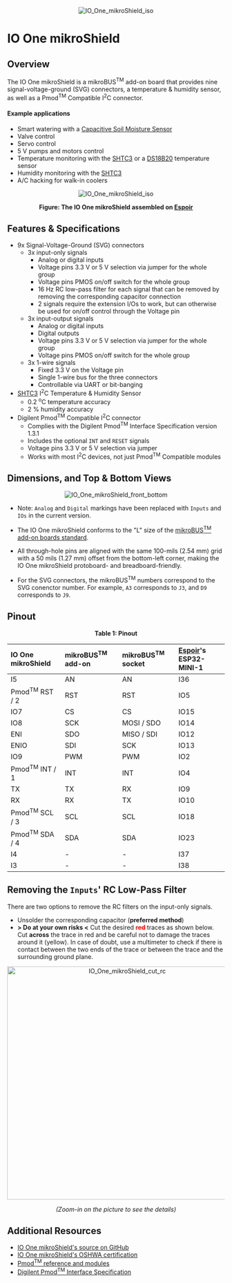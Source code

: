 <center>

![IO_One_mikroShield_iso](./io-one-mikroshield-angle-01.jpg)

</center>

# IO One mikroShield

## Overview

The IO One mikroShield is a mikroBUS<sup>TM</sup> add-on board that provides nine signal-voltage-ground (SVG) connectors, a temperature & humidity sensor, as well as a Pmod<sup>TM</sup> Compatible I<sup>2</sup>C connector.

#### Example applications
- Smart watering with a [Capacitive Soil Moisture Sensor](https://www.aliexpress.com/wholesale?catId=0&initiative_id=SB_20220617093542&SearchText=capacitive+soil+moisture+sensor)
- Valve control
- Servo control
- 5 V pumps and motors control
- Temperature monitoring with the [SHTC3](https://sensirion.com/media/documents/643F9C8E/6164081E/Sensirion_Humidity_Sensors_SHTC3_Datasheet.pdf) or a [DS18B20](https://datasheets.maximintegrated.com/en/ds/DS18B20.pdf) temperature sensor
- Humidity monitoring with the [SHTC3](https://sensirion.com/media/documents/643F9C8E/6164081E/Sensirion_Humidity_Sensors_SHTC3_Datasheet.pdf)
- A/C hacking for walk-in coolers

<center>

![IO_One_mikroShield_iso](./espoir-assembly-01.jpg)

**Figure: The IO One mikroShield assembled on [Espoir](https://docs.connaxio.com/espoir/hardware.html)**

</center>


## Features & Specifications

- 9x Signal-Voltage-Ground (SVG) connectors
  - 3x input-only signals
    - Analog or digital inputs
    - Voltage pins 3.3 V or 5 V selection via jumper for the whole group
    - Voltage pins PMOS on/off switch for the whole group
    - 16 Hz RC low-pass filter for each signal that can be removed by removing the corresponding capacitor connection
    - 2 signals require the extension I/Os to work, but can otherwise be used for on/off control through the Voltage pin
  - 3x input-output signals
    - Analog or digital inputs
    - Digital outputs
    - Voltage pins 3.3 V or 5 V selection via jumper for the whole group
    - Voltage pins PMOS on/off switch for the whole group
  - 3x 1-wire signals
    - Fixed 3.3 V on the Voltage pin
    - Single 1-wire bus for the three connectors
    - Controllable via UART or bit-banging
- [SHTC3](https://sensirion.com/media/documents/643F9C8E/6164081E/Sensirion_Humidity_Sensors_SHTC3_Datasheet.pdf) I<sup>2</sup>C Temperature & Humidity Sensor
  - 0.2 <sup>o</sup>C temperature accuracy
  - 2 % humidity accuracy
- Digilent Pmod<sup>TM</sup> Compatible I<sup>2</sup>C connector
  - Complies with the Digilent Pmod<sup>TM</sup> Interface Specification version 1.3.1
  - Includes the optional `INT` and `RESET` signals
  - Voltage pins 3.3 V or 5 V selection via jumper
  - Works with most I<sup>2</sup>C devices, not just Pmod<sup>TM</sup> Compatible modules

## Dimensions, and Top & Bottom Views

<center>

![IO_One_mikroShield_front_bottom](./io-one-mikroshield-front-bottom.jpg)

</center>

- Note: `Analog` and `Digital` markings have been replaced with `Inputs` and `IOs` in the current version.

- The IO One mikroShield conforms to the "L" size of the [mikroBUS<sup>TM</sup> add-on boards standard](https://download.mikroe.com/documents/standards/mikrobus/mikrobus-add-on%20boards-standard.pdf).

- All through-hole pins are aligned with the same 100-mils (2.54 mm) grid with a 50 mils (1.27 mm) offset from the bottom-left corner, making the IO One mikroShield protoboard- and breadboard-friendly.

- For the SVG connectors, the mikroBUS<sup>TM</sup> numbers correspond to the SVG conenctor number. For example, `A3` corresponds to `J3`, and `D9` corresponds to `J9`.

## Pinout

<center>

**Table 1: Pinout**

| IO One mikroShield        | mikroBUS<sup>TM</sup> add-on  | mikroBUS<sup>TM</sup> socket  | [Espoir](https://docs.connaxio.com/espoir/hardware.html)'s ESP32-MINI-1 |
|:--------------------------|:------------------------------|:------------------------------|:------|
| I5                        | AN                            | AN                            | I36   |
| Pmod<sup>TM</sup> RST / 2 | RST                           | RST                           | IO5   |
| IO7                       | CS                            | CS                            | IO15  |
| IO8                       | SCK                           | MOSI / SDO                    | IO14  |
| ENI                       | SDO                           | MISO / SDI                    | IO12  |
| ENIO                      | SDI                           | SCK                           | IO13  |
| IO9                       | PWM                           | PWM                           | IO2   |
| Pmod<sup>TM</sup> INT / 1 | INT                           | INT                           | IO4   |
| TX                        | TX                            | RX                            | IO9   |
| RX                        | RX                            | TX                            | IO10  |
| Pmod<sup>TM</sup> SCL / 3 | SCL                           | SCL                           | IO18  |
| Pmod<sup>TM</sup> SDA / 4 | SDA                           | SDA                           | IO23  |
| I4                        | -                             | -                             | I37   |
| I3                        | -                             | -                             | I38   |



</center>

## Removing the `Inputs`' RC Low-Pass Filter
There are two options to remove the RC filters on the input-only signals.
- Unsolder the corresponding capacitor (**preferred method**)
- **> Do at your own risks <** Cut the desired <span style="color:red">**red**</span> traces as shown below. Cut **across** the trace in red and be careful not to damage the traces around it (yellow). In case of doubt, use a multimeter to check if there is contact between the two ends of the trace or between the trace and the surrounding ground plane.

<center>

<img src="./io-one-mikroshield-cut-rc.jpg" alt="IO_One_mikroShield_cut_rc" height="540"/>

*(Zoom-in on the picture to see the details)*

</center>


## Additional Resources
- [IO One mikroShield's source on GitHub](https://github.com/Connaxio/io-one-mikroshield)
- [IO One mikroShield's OSHWA certification](https://certification.oshwa.org/ca000010.html)
- [Pmod<sup>TM</sup> reference and modules](https://digilent.com/reference/pmod/start)
- [Digilent Pmod<sup>TM</sup> Interface Specification](https://digilent.com/reference/_media/reference/pmod/pmod-interface-specification-1_3_1.pdf)
  
